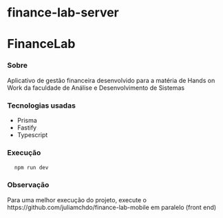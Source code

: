 # finance-lab-server

<h1>FinanceLab</h1>

<h3>Sobre</h3>
<p>Aplicativo de gestão financeira desenvolvido para a matéria de Hands on Work da faculdade de Análise e Desenvolvimento de Sistemas</p>

<h3>Tecnologias usadas</h3>
<ul>
  <li>Prisma</li>
  <li>Fastify</li>
  <li>Typescript</li>
</ul>

<h3>Execução</h3>
<pre>
  <code>npm run dev</code>
</pre>

<h3>Observação</h3>
<p>Para uma melhor execução do projeto, execute o https://github.com/juliamchdo/finance-lab-mobile em paralelo (front end)</p>
